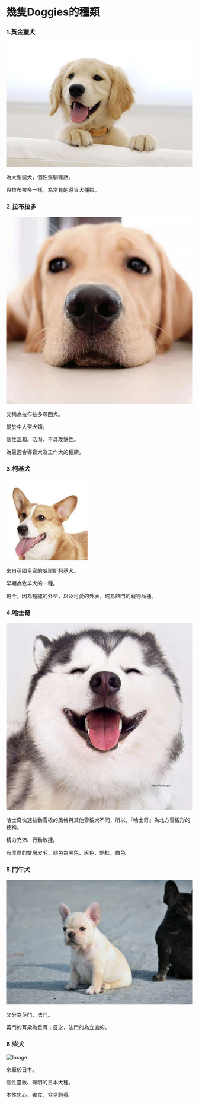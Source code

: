 # 幾隻Doggies的種類

### 1.黃金獵犬

![Image](https://github.com/lincindiawang/Doggy.github.io/blob/master/UNADJUSTEDNONRAW_thumb_14.jpg)

為大型獵犬，個性溫馴聽話。

與拉布拉多一樣，為常見的導盲犬種類。

### 2.拉布拉多

![Image](https://github.com/lincindiawang/Doggy.github.io/blob/master/UNADJUSTEDNONRAW_thumb_16.jpg)

又稱為拉布拉多尋回犬。

屬於中大型犬類。

個性溫和、活潑，不具攻擊性。

為最適合導盲犬及工作犬的種類。

### 3.柯基犬

![Image](https://github.com/lincindiawang/Doggy.github.io/blob/master/UNADJUSTEDNONRAW_mini_18.jpg)

來自英國皇家的威爾斯柯基犬。

早期為牧羊犬的一種。

現今，因為短腿的外型，以及可愛的外表，成為熱門的寵物品種。

### 4.哈士奇

![Image](https://github.com/lincindiawang/Doggy.github.io/blob/master/UNADJUSTEDNONRAW_thumb_1d.jpg)

哈士奇快速拉動雪橇的風格與其他雪橇犬不同，所以，『哈士奇』為北方雪橇形的總稱。

精力充沛、行動敏捷。

有厚厚的雙層皮毛，顏色為黑色、灰色、銅紅、白色。

### 5.鬥牛犬

![Image](https://github.com/lincindiawang/Doggy.github.io/blob/master/UNADJUSTEDNONRAW_thumb_1a.jpg)

又分為英鬥、法鬥。

英鬥的耳朵為垂耳；反之，法鬥的為立直的。

### 6.柴犬

![Image]()

來至於日本。

個性靈敏、聰明的日本犬種。

本性忠心、獨立，容易飼養。
